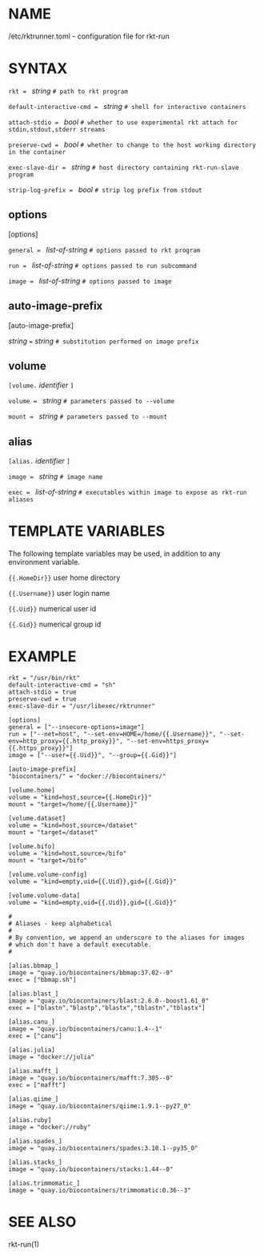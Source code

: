 # NAME

/etc/rktrunner.toml - configuration file for rkt-run

# SYNTAX

`rkt = ` *string* `# path to rkt program`

`default-interactive-cmd = ` *string* `# shell for interactive containers`

`attach-stdio = ` *bool* `# whether to use experimental rkt attach for stdin,stdout,stderr streams`

`preserve-cwd = ` *bool* `# whether to change to the host working directory in the container`

`exec-slave-dir = ` *string* `# host directory containing rkt-run-slave program`

`strip-log-prefix = ` *bool* `# strip log prefix from stdout`

## options

[options]

`general = ` *list-of-string* `# options passed to rkt program`

`run = ` *list-of-string* `# options passed to run subcommand`

`image = ` *list-of-string* `# options passed to image`

## auto-image-prefix

[auto-image-prefix]

*string* ` = ` *string* `# substitution performed on image prefix`

## volume

`[volume.` *identifier* `]`

`volume = ` *string* `# parameters passed to --volume`

`mount = ` *string* `# parameters passed to --mount`

## alias

`[alias.` *identifier* `]`

`image = ` *string* `# image name`

`exec = ` *list-of-string* `# executables within image to expose as rkt-run aliases`

# TEMPLATE VARIABLES

The following template variables may be used, in addition to any environment variable.

`{{.HomeDir}}` user home directory

`{{.Username}}` user login name

`{{.Uid}}` numerical user id

`{{.Gid}}` numerical group id

# EXAMPLE
```
rkt = "/usr/bin/rkt"
default-interactive-cmd = "sh"
attach-stdio = true
preserve-cwd = true
exec-slave-dir = "/usr/libexec/rktrunner"

[options]
general = ["--insecure-options=image"]
run = ["--net=host", "--set-env=HOME=/home/{{.Username}}", "--set-env=http_proxy={{.http_proxy}}", "--set-env=https_proxy={{.https_proxy}}"]
image = ["--user={{.Uid}}", "--group={{.Gid}}"]

[auto-image-prefix]
"biocontainers/" = "docker://biocontainers/"

[volume.home]
volume = "kind=host,source={{.HomeDir}}"
mount = "target=/home/{{.Username}}"

[volume.dataset]
volume = "kind=host,source=/dataset"
mount = "target=/dataset"

[volume.bifo]
volume = "kind=host,source=/bifo"
mount = "target=/bifo"

[volume.volume-config]
volume = "kind=empty,uid={{.Uid}},gid={{.Gid}}"

[volume.volume-data]
volume = "kind=empty,uid={{.Uid}},gid={{.Gid}}"

#
# Aliases - keep alphabetical
#
# By convention, we append an underscore to the aliases for images
# which don't have a default executable.
#

[alias.bbmap_]
image = "quay.io/biocontainers/bbmap:37.02--0"
exec = ["bbmap.sh"]

[alias.blast_]
image = "quay.io/biocontainers/blast:2.6.0--boost1.61_0"
exec = ["blastn","blastp","blastx","tblastn","tblastx"]

[alias.canu_]
image = "quay.io/biocontainers/canu:1.4--1"
exec = ["canu"]

[alias.julia]
image = "docker://julia"

[alias.mafft_]
image = "quay.io/biocontainers/mafft:7.305--0"
exec = ["mafft"]

[alias.qiime_]
image = "quay.io/biocontainers/qiime:1.9.1--py27_0"

[alias.ruby]
image = "docker://ruby"

[alias.spades_]
image = "quay.io/biocontainers/spades:3.10.1--py35_0"

[alias.stacks_]
image = "quay.io/biocontainers/stacks:1.44--0"

[alias.trimmomatic_]
image = "quay.io/biocontainers/trimmomatic:0.36--3"
```

# SEE ALSO

rkt-run(1)
